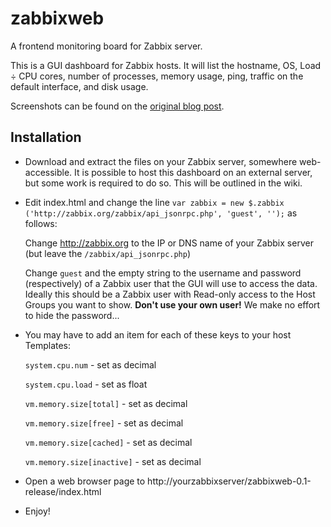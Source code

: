 zabbixweb
=========

A frontend monitoring board for Zabbix server.

This is a GUI dashboard for Zabbix hosts. It will list the hostname, OS, Load ÷ CPU cores, number of processes, memory usage, ping, traffic on the default interface, and disk usage.

Screenshots can be found on the [original blog post](https://ajl.io/building-better-zabbix-frontend/).

Installation
------------

* Download and extract the files on your Zabbix server, somewhere web-accessible. It is possible to host this dashboard on an external server, but some work is required to do so. This will be outlined in the wiki.

* Edit index.html and change the line `var zabbix = new $.zabbix ('http://zabbix.org/zabbix/api_jsonrpc.php', 'guest', '');` as follows:

  Change http://zabbix.org to the IP or DNS name of your Zabbix server (but leave the `/zabbix/api_jsonrpc.php`)

  Change `guest` and the empty string to the username and password (respectively) of a Zabbix user that the GUI will use to access the data. Ideally this should be a Zabbix user with Read-only access to the Host Groups you want to show. **Don't use your own user!** We make no effort to hide the password...

* You may have to add an item for each of these keys to your host Templates:

    `system.cpu.num` - set as decimal

    `system.cpu.load` - set as float

    `vm.memory.size[total]` - set as decimal

    `vm.memory.size[free]` - set as decimal

    `vm.memory.size[cached]` - set as decimal

    `vm.memory.size[inactive]` - set as decimal

* Open a web browser page to http://yourzabbixserver/zabbixweb-0.1-release/index.html

* Enjoy!
